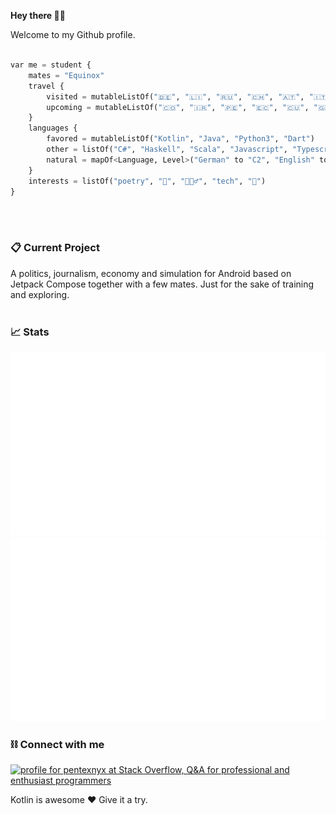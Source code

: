 **Hey there ✌🏻**

Welcome to my Github profile.
</br></br>

```python
var me = student {
    mates = "Equinox"
    travel {
        visited = mutableListOf("🇩🇪", "🇱🇮", "🇷🇺", "🇨🇭", "🇦🇹", "🇮🇹", "🇪🇸", "🇵🇹", "🇨🇿", "🇩🇰", "🇵🇱", "🇵🇾", "🇦🇷", "🇧🇷")
        upcoming = mutableListOf("🇨🇴", "🇮🇷", "🇵🇪", "🇪🇨", "🇨🇺", "🇬🇾", "🇹🇭", "🇻🇳", "🇮🇩", "🇨🇦")
    }
    languages {
        favored = mutableListOf("Kotlin", "Java", "Python3", "Dart")
        other = listOf("C#", "Haskell", "Scala", "Javascript", "Typescript", "PHP", "ABAP")
        natural = mapOf<Language, Level>("German" to "C2", "English" to "C2", "Spanish" to "A2", "Portuguese" to "A2")
    }
    interests = listOf("poetry", "🐴", "🏊🏻‍♂️", "tech", "🎵")
}
```
</br></br>

### 📋 Current Project
A politics, journalism, economy and simulation for Android based on Jetpack Compose together with a few mates.
Just for the sake of training and exploring.
</br></br>

### 📈 Stats

<p>
  <img src='https://raw.githubusercontent.com/pxnx/github-stats-transparent/output/generated/overview.svg' alt='overview'</img>
  <img src='https://raw.githubusercontent.com/pxnx/github-stats-transparent/output/generated/languages.svg'  alt='languages'</img>
</p>

### ⛓️ Connect with me
<a href="https://stackoverflow.com/users/10905230/pentexnyx"><img src="https://stackoverflow.com/users/flair/10905230.png?theme=clean" width="208" height="58" alt="profile for pentexnyx at Stack Overflow, Q&amp;A for professional and enthusiast programmers" title="profile for pentexnyx at Stack Overflow, Q&amp;A for professional and enthusiast programmers"></a>


Kotlin is awesome ❤️
Give it a try.
